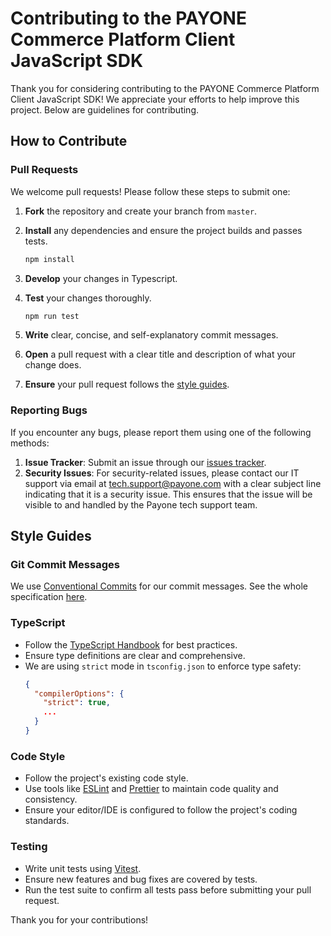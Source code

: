# Contributing to the PAYONE Commerce Platform Client JavaScript SDK

Thank you for considering contributing to the PAYONE Commerce Platform Client JavaScript SDK! We appreciate your efforts to help improve this project. Below are guidelines for contributing.

## How to Contribute

### Pull Requests

We welcome pull requests! Please follow these steps to submit one:

1. **Fork** the repository and create your branch from `master`.
2. **Install** any dependencies and ensure the project builds and passes tests.

   ```bash
   npm install
   ```

3. **Develop** your changes in Typescript.
4. **Test** your changes thoroughly.
   ```bash
   npm run test
   ```
5. **Write** clear, concise, and self-explanatory commit messages.
6. **Open** a pull request with a clear title and description of what your change does.
7. **Ensure** your pull request follows the [style guides](#style-guides).

### Reporting Bugs

If you encounter any bugs, please report them using one of the following methods:

1. **Issue Tracker**: Submit an issue through our [issues tracker](https://github.com/PAYONE-GmbH/PCP-client-javascript-SDK/issues/new).
2. **Security Issues**: For security-related issues, please contact our IT support via email at tech.support@payone.com with a clear subject line indicating that it is a security issue. This ensures that the issue will be visible to and handled by the Payone tech support team.

## Style Guides

### Git Commit Messages

We use [Conventional Commits](https://www.conventionalcommits.org/) for our commit messages. See the whole specification [here](https://www.conventionalcommits.org/en/v1.0.0/#specification).

### TypeScript

- Follow the [TypeScript Handbook](https://www.typescriptlang.org/docs/handbook/intro.html) for best practices.
- Ensure type definitions are clear and comprehensive.
- We are using `strict` mode in `tsconfig.json` to enforce type safety:
  ```json
  {
    "compilerOptions": {
      "strict": true,
      ...
    }
  }
  ```

### Code Style

- Follow the project's existing code style.
- Use tools like [ESLint](https://eslint.org/) and [Prettier](https://prettier.io/) to maintain code quality and consistency.
- Ensure your editor/IDE is configured to follow the project's coding standards.

### Testing

- Write unit tests using [Vitest](https://vitest.dev/).
- Ensure new features and bug fixes are covered by tests.
- Run the test suite to confirm all tests pass before submitting your pull request.

Thank you for your contributions!
